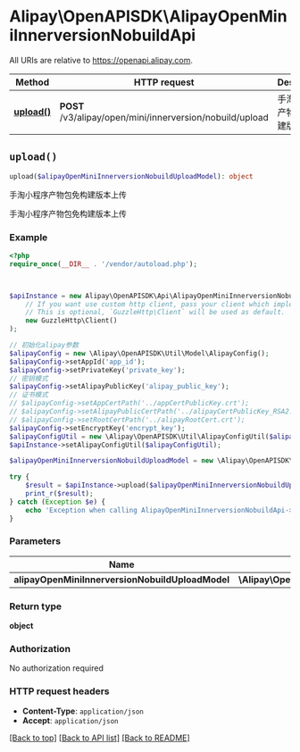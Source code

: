 # Alipay\OpenAPISDK\AlipayOpenMiniInnerversionNobuildApi

All URIs are relative to https://openapi.alipay.com.

Method | HTTP request | Description
------------- | ------------- | -------------
[**upload()**](AlipayOpenMiniInnerversionNobuildApi.md#upload) | **POST** /v3/alipay/open/mini/innerversion/nobuild/upload | 手淘小程序产物包免构建版本上传


## `upload()`

```php
upload($alipayOpenMiniInnerversionNobuildUploadModel): object
```

手淘小程序产物包免构建版本上传

手淘小程序产物包免构建版本上传

### Example

```php
<?php
require_once(__DIR__ . '/vendor/autoload.php');



$apiInstance = new Alipay\OpenAPISDK\Api\AlipayOpenMiniInnerversionNobuildApi(
    // If you want use custom http client, pass your client which implements `GuzzleHttp\ClientInterface`.
    // This is optional, `GuzzleHttp\Client` will be used as default.
    new GuzzleHttp\Client()
);

// 初始化alipay参数
$alipayConfig = new \Alipay\OpenAPISDK\Util\Model\AlipayConfig();
$alipayConfig->setAppId('app_id');
$alipayConfig->setPrivateKey('private_key');
// 密钥模式
$alipayConfig->setAlipayPublicKey('alipay_public_key');
// 证书模式
// $alipayConfig->setAppCertPath('../appCertPublicKey.crt');
// $alipayConfig->setAlipayPublicCertPath('../alipayCertPublicKey_RSA2.crt');
// $alipayConfig->setRootCertPath('../alipayRootCert.crt');
$alipayConfig->setEncryptKey('encrypt_key');
$alipayConfigUtil = new \Alipay\OpenAPISDK\Util\AlipayConfigUtil($alipayConfig);
$apiInstance->setAlipayConfigUtil($alipayConfigUtil);

$alipayOpenMiniInnerversionNobuildUploadModel = new \Alipay\OpenAPISDK\Model\AlipayOpenMiniInnerversionNobuildUploadModel(); // \Alipay\OpenAPISDK\Model\AlipayOpenMiniInnerversionNobuildUploadModel

try {
    $result = $apiInstance->upload($alipayOpenMiniInnerversionNobuildUploadModel);
    print_r($result);
} catch (Exception $e) {
    echo 'Exception when calling AlipayOpenMiniInnerversionNobuildApi->upload: ', $e->getMessage(), PHP_EOL;
}
```

### Parameters

Name | Type | Description  | Notes
------------- | ------------- | ------------- | -------------
 **alipayOpenMiniInnerversionNobuildUploadModel** | **\Alipay\OpenAPISDK\Model\AlipayOpenMiniInnerversionNobuildUploadModel**|  | [optional]

### Return type

**object**

### Authorization

No authorization required

### HTTP request headers

- **Content-Type**: `application/json`
- **Accept**: `application/json`

[[Back to top]](#) [[Back to API list]](../../README.md#api-endpoints)
[[Back to README]](../../README.md)

